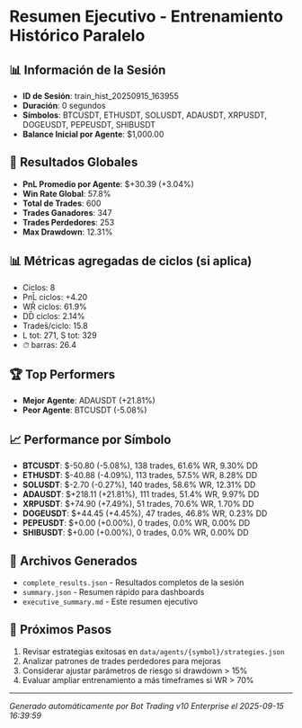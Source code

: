 # Resumen Ejecutivo - Entrenamiento Histórico Paralelo

## 📊 Información de la Sesión
- **ID de Sesión**: train_hist_20250915_163955
- **Duración**: 0 segundos
- **Símbolos**: BTCUSDT, ETHUSDT, SOLUSDT, ADAUSDT, XRPUSDT, DOGEUSDT, PEPEUSDT, SHIBUSDT
- **Balance Inicial por Agente**: $1,000.00

## 🎯 Resultados Globales
- **PnL Promedio por Agente**: $+30.39 (+3.04%)
- **Win Rate Global**: 57.8%
- **Total de Trades**: 600
- **Trades Ganadores**: 347
- **Trades Perdedores**: 253
- **Max Drawdown**: 12.31%

## 📊 Métricas agregadas de ciclos (si aplica)
- Ciclos: 8
- PnL̄ ciclos: +4.20
- WR̄ ciclos: 61.9%
- DD̄ ciclos: 2.14%
- Trades̄/ciclo: 15.8
- L tot: 271, S tot: 329
- ⏱̄ barras: 26.4


## 🏆 Top Performers
- **Mejor Agente**: ADAUSDT (+21.81%)
- **Peor Agente**: BTCUSDT (-5.08%)

## 📈 Performance por Símbolo
- **BTCUSDT**: $-50.80 (-5.08%), 138 trades, 61.6% WR, 9.30% DD
- **ETHUSDT**: $-40.88 (-4.09%), 113 trades, 57.5% WR, 8.28% DD
- **SOLUSDT**: $-2.70 (-0.27%), 140 trades, 58.6% WR, 12.31% DD
- **ADAUSDT**: $+218.11 (+21.81%), 111 trades, 51.4% WR, 9.97% DD
- **XRPUSDT**: $+74.90 (+7.49%), 51 trades, 70.6% WR, 1.70% DD
- **DOGEUSDT**: $+44.45 (+4.45%), 47 trades, 46.8% WR, 0.23% DD
- **PEPEUSDT**: $+0.00 (+0.00%), 0 trades, 0.0% WR, 0.00% DD
- **SHIBUSDT**: $+0.00 (+0.00%), 0 trades, 0.0% WR, 0.00% DD

## 📁 Archivos Generados
- `complete_results.json` - Resultados completos de la sesión
- `summary.json` - Resumen rápido para dashboards
- `executive_summary.md` - Este resumen ejecutivo

## 🎯 Próximos Pasos
1. Revisar estrategias exitosas en `data/agents/{symbol}/strategies.json`
2. Analizar patrones de trades perdedores para mejoras
3. Considerar ajustar parámetros de riesgo si drawdown > 15%
4. Evaluar ampliar entrenamiento a más timeframes si WR > 70%

---
*Generado automáticamente por Bot Trading v10 Enterprise el 2025-09-15 16:39:59*

